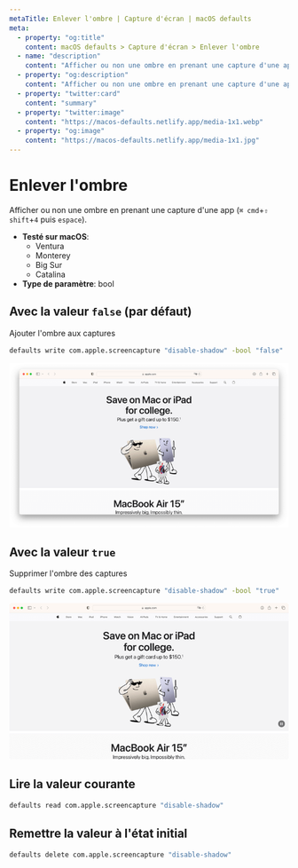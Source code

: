 ```yaml
---
metaTitle: Enlever l'ombre | Capture d'écran | macOS defaults
meta:
  - property: "og:title"
    content: macOS defaults > Capture d'écran > Enlever l'ombre
  - name: "description"
    content: "Afficher ou non une ombre en prenant une capture d'une app (`⌘ cmd`+`⇧ shift`+`4` puis `espace`)."
  - property: "og:description"
    content: "Afficher ou non une ombre en prenant une capture d'une app (`⌘ cmd`+`⇧ shift`+`4` puis `espace`)."
  - property: "twitter:card"
    content: "summary"
  - property: "twitter:image"
    content: "https://macos-defaults.netlify.app/media-1x1.webp"
  - property: "og:image"
    content: "https://macos-defaults.netlify.app/media-1x1.jpg"
---
```

# Enlever l'ombre

Afficher ou non une ombre en prenant une capture d'une app (`⌘ cmd`+`⇧ shift`+`4` puis `espace`).

<!-- break lists -->

- **Testé sur macOS**:
  * Ventura
  * Monterey
  * Big Sur
  * Catalina
- **Type de paramètre**: bool

## Avec la valeur `false` (par défaut)

Ajouter l'ombre aux captures

```bash
defaults write com.apple.screencapture "disable-shadow" -bool "false" 
```
<img
  src="./screenshots-disable-shadow-false.png"
  alt="Exemple avec la valeur false"
  width="740" height="574" style="height: auto"
/>

## Avec la valeur `true`

Supprimer l'ombre des captures

```bash
defaults write com.apple.screencapture "disable-shadow" -bool "true" 
```
<img
  src="./screenshots-disable-shadow-true.png"
  alt="Exemple avec la valeur true"
  width="740" height="550" style="height: auto"
/>

## Lire la valeur courante
```bash
defaults read com.apple.screencapture "disable-shadow"
```

## Remettre la valeur à l'état initial
```bash
defaults delete com.apple.screencapture "disable-shadow"
```
